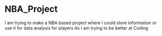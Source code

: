 # NBA_Project
I am trying to make a NBA based project
where I could store information or use it for data analysis for players
As I am trying to be better at Coding
